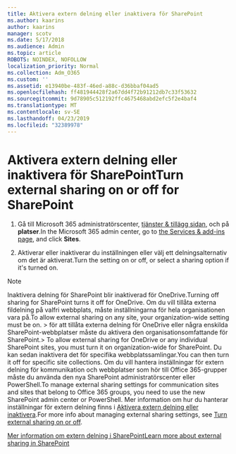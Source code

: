 ```yaml
---
title: Aktivera extern delning eller inaktivera för SharePoint
ms.author: kaarins
author: kaarins
manager: scotv
ms.date: 5/17/2018
ms.audience: Admin
ms.topic: article
ROBOTS: NOINDEX, NOFOLLOW
localization_priority: Normal
ms.collection: Adm_O365
ms.custom: ''
ms.assetid: e13940be-483f-46ed-a88c-d36bbaf04ad5
ms.openlocfilehash: ff481944428f2a67dd4f72b91212db7c33f53632
ms.sourcegitcommit: 9d78905c512192ffc4675468abd2efc5f2e4baf4
ms.translationtype: MT
ms.contentlocale: sv-SE
ms.lasthandoff: 04/23/2019
ms.locfileid: "32389978"
---
```

# <a name="turn-external-sharing-on-or-off-for-sharepoint"></a><span data-ttu-id="fa21e-102">Aktivera extern delning eller inaktivera för SharePoint</span><span class="sxs-lookup"><span data-stu-id="fa21e-102">Turn external sharing on or off for SharePoint</span></span>

1. <span data-ttu-id="fa21e-103">Gå till Microsoft 365 administratörscenter, [tjänster &amp; tillägg sidan](https://portal.office.com/adminportal/home#/Settings/ServicesAndAddIns), och på **platser**.</span><span class="sxs-lookup"><span data-stu-id="fa21e-103">In the Microsoft 365 admin center, go to [the Services &amp; add-ins page](https://portal.office.com/adminportal/home#/Settings/ServicesAndAddIns), and click **Sites**.</span></span>
    
2. <span data-ttu-id="fa21e-104">Aktiverar eller inaktiverar du inställningen eller välj ett delningsalternativ om det är aktiverat.</span><span class="sxs-lookup"><span data-stu-id="fa21e-104">Turn the setting on or off, or select a sharing option if it's turned on.</span></span>
    
> [!NOTE]
> <span data-ttu-id="fa21e-105">Inaktivera delning för SharePoint blir inaktiverad för OneDrive.</span><span class="sxs-lookup"><span data-stu-id="fa21e-105">Turning off sharing for SharePoint turns it off for OneDrive.</span></span> <span data-ttu-id="fa21e-106">Om du vill tillåta externa fildelning på valfri webbplats, måste inställningarna för hela organisationen vara på.</span><span class="sxs-lookup"><span data-stu-id="fa21e-106">To allow external sharing on any site, your organization-wide setting must be on.</span></span> <span data-ttu-id="fa21e-107">> för att tillåta externa delning för OneDrive eller några enskilda SharePoint-webbplatser måste du aktivera den organisationsomfattande för SharePoint.</span><span class="sxs-lookup"><span data-stu-id="fa21e-107">> To allow external sharing for OneDrive or any individual SharePoint sites, you must turn it on organization-wide for SharePoint.</span></span> <span data-ttu-id="fa21e-108">Du kan sedan inaktivera det för specifika webbplatssamlingar.</span><span class="sxs-lookup"><span data-stu-id="fa21e-108">You can then turn it off for specific site collections.</span></span> <span data-ttu-id="fa21e-109">Om du vill hantera inställningar för extern delning för kommunikation och webbplatser som hör till Office 365-grupper måste du använda den nya SharePoint administratörscenter eller PowerShell.</span><span class="sxs-lookup"><span data-stu-id="fa21e-109">To manage external sharing settings for communication sites and sites that belong to Office 365 groups, you need to use the new SharePoint admin center or PowerShell.</span></span> <span data-ttu-id="fa21e-110">Mer information om hur du hanterar inställningar för extern delning finns i [Aktivera extern delning eller inaktivera](https://go.microsoft.com/fwlink/?linkid=866426).</span><span class="sxs-lookup"><span data-stu-id="fa21e-110">For more info about managing external sharing settings, see [Turn external sharing on or off](https://go.microsoft.com/fwlink/?linkid=866426).</span></span> 
  
[<span data-ttu-id="fa21e-111">Mer information om extern delning i SharePoint</span><span class="sxs-lookup"><span data-stu-id="fa21e-111">Learn more about external sharing in SharePoint</span></span>](https://go.microsoft.com/fwlink/?linkid=734908)
  

